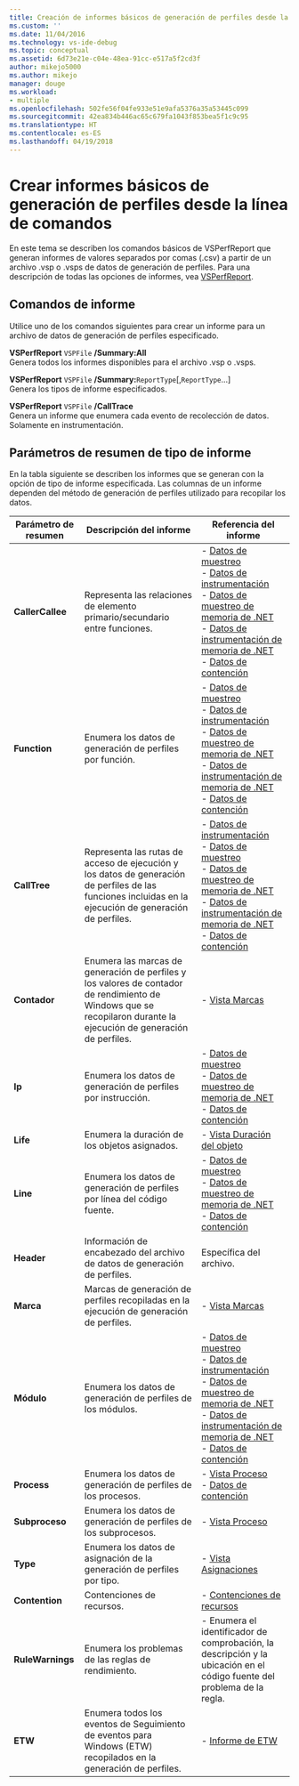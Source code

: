 ```yaml
---
title: Creación de informes básicos de generación de perfiles desde la línea de comandos | Microsoft Docs
ms.custom: ''
ms.date: 11/04/2016
ms.technology: vs-ide-debug
ms.topic: conceptual
ms.assetid: 6d73e21e-c04e-48ea-91cc-e517a5f2cd3f
author: mikejo5000
ms.author: mikejo
manager: douge
ms.workload:
- multiple
ms.openlocfilehash: 502fe56f04fe933e51e9afa5376a35a53445c099
ms.sourcegitcommit: 42ea834b446ac65c679fa1043f853bea5f1c9c95
ms.translationtype: HT
ms.contentlocale: es-ES
ms.lasthandoff: 04/19/2018
---
```

# <a name="creating-basic-profiling-reports-from-the-command-line"></a>Crear informes básicos de generación de perfiles desde la línea de comandos
En este tema se describen los comandos básicos de VSPerfReport que generan informes de valores separados por comas (.csv) a partir de un archivo .vsp o .vsps de datos de generación de perfiles. Para una descripción de todas las opciones de informes, vea [VSPerfReport](../profiling/vsperfreport.md).  
  
## <a name="report-commands"></a>Comandos de informe  
 Utilice uno de los comandos siguientes para crear un informe para un archivo de datos de generación de perfiles especificado.  
  
 **VSPerfReport** `VSPFile` **/Summary:All**  
 Genera todos los informes disponibles para el archivo .vsp o .vsps.  
  
 **VSPerfReport** `VSPFile` **/Summary:**`ReportType`[,`ReportType`...]  
 Genera los tipos de informe especificados.  
  
 **VSPerfReport** `VSPFile` **/CallTrace**  
 Genera un informe que enumera cada evento de recolección de datos. Solamente en instrumentación.  
  
## <a name="summary-report-type-parameters"></a>Parámetros de resumen de tipo de informe  
 En la tabla siguiente se describen los informes que se generan con la opción de tipo de informe especificada. Las columnas de un informe dependen del método de generación de perfiles utilizado para recopilar los datos.  
  
|Parámetro de resumen|Descripción del informe|Referencia del informe|  
|-----------------------|------------------------|----------------------|  
|**CallerCallee**|Representa las relaciones de elemento primario/secundario entre funciones.|-   [Datos de muestreo](../profiling/caller-callee-view-sampling-data.md)<br />-   [Datos de instrumentación](../profiling/caller-callee-view-instrumentation-data.md)<br />-   [Datos de muestreo de memoria de .NET](../profiling/caller-callee-view-dotnet-memory-sampling-data.md)<br />-   [Datos de instrumentación de memoria de .NET](../profiling/caller-callee-view-net-memory-instrumentation-data.md)<br />-   [Datos de contención](../profiling/caller-callee-view-contention-data.md)|  
|**Function**|Enumera los datos de generación de perfiles por función.|-   [Datos de muestreo](../profiling/functions-view-sampling-data.md)<br />-   [Datos de instrumentación](../profiling/functions-view-instrumentation-data.md)<br />-   [Datos de muestreo de memoria de .NET](../profiling/functions-view-dotnet-memory-sampling-data.md)<br />-   [Datos de instrumentación de memoria de .NET](../profiling/functions-view-dotnet-memory-instrumentation-data.md)<br />-   [Datos de contención](../profiling/functions-view-contention-data.md)|  
|**CallTree**|Representa las rutas de acceso de ejecución y los datos de generación de perfiles de las funciones incluidas en la ejecución de generación de perfiles.|-   [Datos de instrumentación](../profiling/call-tree-view-instrumentation-data.md)<br />-   [Datos de muestreo](../profiling/call-tree-view-sampling-data.md)<br />-   [Datos de muestreo de memoria de .NET](../profiling/call-tree-view-dotnet-memory-sampling-data.md)<br />-   [Datos de instrumentación de memoria de .NET](../profiling/call-tree-view-dotnet-memory-instrumentation-data.md)<br />-   [Datos de contención](../profiling/call-tree-view-contention-data.md)|  
|**Contador**|Enumera las marcas de generación de perfiles y los valores de contador de rendimiento de Windows que se recopilaron durante la ejecución de generación de perfiles.|-   [Vista Marcas](../profiling/marks-view.md)|  
|**Ip**|Enumera los datos de generación de perfiles por instrucción.|-   [Datos de muestreo](../profiling/instruction-pointers-ips-view-sampling-data.md)<br />-   [Datos de muestreo de memoria de .NET](../profiling/instruction-pointers-ips-view-dotnet-memory-sampling-data.md)<br />-   [Datos de contención](../profiling/instruction-pointers-ips-view-contention-data.md)|  
|**Life**|Enumera la duración de los objetos asignados.|-   [Vista Duración del objeto](../profiling/object-lifetime-view.md)|  
|**Line**|Enumera los datos de generación de perfiles por línea del código fuente.|-   [Datos de muestreo](../profiling/lines-view-sampling-data.md)<br />-   [Datos de muestreo de memoria de .NET](../profiling/lines-view-dotnet-memory-sampling-data.md)<br />-   [Datos de contención](../profiling/lines-view-contention-data.md)|  
|**Header**|Información de encabezado del archivo de datos de generación de perfiles.|Específica del archivo.|  
|**Marca**|Marcas de generación de perfiles recopiladas en la ejecución de generación de perfiles.|-   [Vista Marcas](../profiling/marks-view.md)|  
|**Módulo**|Enumera los datos de generación de perfiles de los módulos.|-   [Datos de muestreo](../profiling/modules-view-sampling-data.md)<br />-   [Datos de instrumentación](../profiling/modules-view-instrumentation-data.md)<br />-   [Datos de muestreo de memoria de .NET](../profiling/modules-view-dotnet-memory-sampling-data.md)<br />-   [Datos de instrumentación de memoria de .NET](../profiling/modules-view-dotnet-memory-instrumentation-data.md)<br />-   [Datos de contención](../profiling/modules-view-contention-data.md)|  
|**Process**|Enumera los datos de generación de perfiles de los procesos.|-   [Vista Proceso](../profiling/process-view.md)<br />-   [Datos de contención](../profiling/process-view-contention-data.md)|  
|**Subproceso**|Enumera los datos de generación de perfiles de los subprocesos.|-   [Vista Proceso](../profiling/process-view.md)|  
|**Type**|Enumera los datos de asignación de la generación de perfiles por tipo.|-   [Vista Asignaciones](../profiling/dotnet-memory-allocations-view.md)|  
|**Contention**|Contenciones de recursos.|-   [Contenciones de recursos](../profiling/resource-contentions-view-contention-data.md)|  
|**RuleWarnings**|Enumera los problemas de las reglas de rendimiento.|- Enumera el identificador de comprobación, la descripción y la ubicación en el código fuente del problema de la regla.|  
|**ETW**|Enumera todos los eventos de Seguimiento de eventos para Windows (ETW) recopilados en la generación de perfiles.|-   [Informe de ETW](../profiling/event-tracing-for-windows-etw-report.md)|